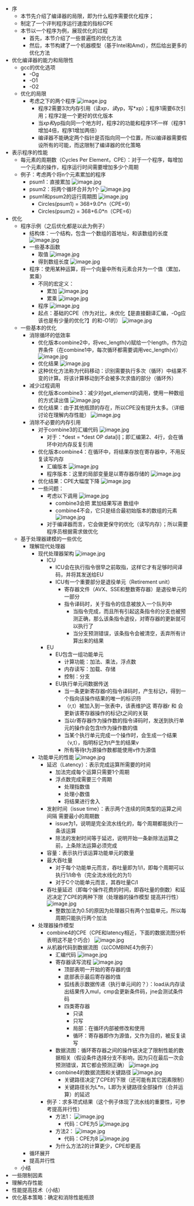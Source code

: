 - 序
    - 本节先介绍了编译器的局限，即为什么程序需要优化程序；
    - 制定了一个评判程序运行速度的指标CPE
    - 本节以一个程序为例，展现优化的过程
        - 首先，本节介绍了一些普遍性的优化方法
        - 然后，本节构建了一个机器模型（基于Intel和Amd），然后给出更多的优化方法
- 优化编译器的能力和局限性
    - gcc的优化选项
        - -Og
        - -O1
        - -O2
    - 优化的局限
        - 考虑之下的两个程序 ![image.jpg](../assets/a1ed8fc6-cbd9-4499-b0b8-cd08e440ae95-1115003.jpg)
            - 程序2需要3次内存引用（读*xp，读*yp，写*xp）；程序1需要6次引用；程序2是一个更好的优化版本
            - 当*xp和*yp指向同一个地方时，程序2的功能和程序1不一样（程序1增加4倍，程序1增加两倍）
            - 编译器不能确定两个指针是否指向同一个位置，所以编译器需要假设所有的可能，而这限制了编译器的优化策略
- 表示程序的性能
    - 每元素的周期数（Cycles Per Element，CPE）：对于一个程序，每增加一个元素的操作，程序运行时间需要增加多少个周期
    - 例子：考虑两个将n个元素累加的程序
        - psum1：直接累加 ![image.jpg](../assets/850dade5-9417-457c-ad4a-af7785fbc824-1115003.jpg)
        - psum2：将两个循环合并为1个 ![image.jpg](../assets/a5235d04-51f2-49a7-9c59-0333e06aeff4-1115003.jpg)
        - psum1和psum2的运行周期图 ![image.jpg](../assets/2b9e0bf1-84a6-41df-984f-6ea5fd37a988-1115003.jpg)
            - Circles(psum1) = 368+9.0*n（CPE=9）
            - Circles(psum2) = 368+6.0*n（CPE=6）
- 优化
    - 程序示例（之后优化都是以此为例子）
        - 结构体：一个结构，包含一个数组的首地址，和该数组的长度 ![image.jpg](../assets/b5ea30c0-c1bc-4502-b92e-191c808dfb7e-1115003.jpg)
        - 一些基本函数
            - 取值 ![image.jpg](../assets/128a9657-9ee6-44e1-979f-4b5fa12218e3-1115003.jpg)
            - 得到数组长度 ![image.jpg](../assets/a6fb3203-d9e7-4488-a48e-b068ca47e657-1115003.jpg)
        - 程序：使用某种运算，将一个向量中所有元素合并为一个值（累加，累乘）
            - 不同的宏定义：
                - 累加 ![image.jpg](../assets/abbbd6e0-c845-4f26-948a-c85d49b80ba2-1115003.jpg)
                - 累乘 ![image.jpg](../assets/83b4ded5-5e74-40c5-b7bb-7b2a66a970db-1115003.jpg)
            - 程序 ![image.jpg](../assets/32e363ce-b115-4646-92de-319bc7e3d548-1115003.jpg)
            - 起点：基础的CPE（作为对比，未优化【是直接翻译汇编，-Og应该也是有少量的优化?】的和-O1的） ![image.jpg](../assets/d2abda2c-687d-4f71-87f7-5c6d3222a89d-1115003.jpg)
    - 一些基本的优化
        - 消除循环的低效率
            - 优化版本combine2中，将vec_length(v)赋给一个length，作为边界条件（在combine1中，每次循环都需要调用vec_length(v)） ![image.jpg](../assets/abac3b1f-4158-4d5b-995a-25fd7c9f8cef-1115003.jpg)
            - 优化结果 ![image.jpg](../assets/831f47b5-de3f-41e3-a663-ddc613adcc88-1115003.jpg)
            - 这种优化方法称为代码移动：识别需要执行多次（循环）中结果不变的计算。将该计算移动到不会被多次求值的部分（循环外）
        - 减少过程调用
            - 优化版本combine3：减少对get_element的调用，使用一种数组的方式读出值 ![image.jpg](../assets/2237996a-691c-44f8-8a52-1725023881c3-1115003.jpg)
            - 优化结果：由于其他瓶颈的存在，所以CPE没有提升太多。（详细讨论在理解内存性能） ![image.jpg](../assets/7e7fab99-3495-43b4-8d4f-3b8843854132-1115003.jpg)
        - 消除不必要的内存引用
            - 对于combine3的汇编代码 ![image.jpg](../assets/ec14eab1-1919-4ab5-91ed-c00fcf4cbf8a-1115003.jpg)
                - 对于：*dest = *dest OP data[i]；即汇编第2、4行，会在循环中对内存反复引用
            - 优化版本combine4：在循环中，将结果存放在寄存器中，不用反复读写内存
                - 汇编版本 ![image.jpg](../assets/416dc5f4-aa2e-45bd-8c7a-18146b88d152-1115003.jpg)
                - 程序版本：这里的局部变量是以寄存器存储的 ![image.jpg](../assets/ac403002-6e63-47b7-946b-2314fe2a8781-1115003.jpg)
            - 优化结果：CPE大幅度下降 ![image.jpg](../assets/7883a752-678b-4425-96dc-185f0d9bce03-1115003.jpg)
            - 一些问题：
                - 考虑以下调用 ![image.jpg](../assets/c256ed99-d11f-4214-b510-52c6d8d649d1-1115003.jpg)
                    - combine3会把 累加结果写进 数组中
                    - combine4不会，它只是结合最初始版本的数组的元素 ![image.jpg](../assets/6c221ef1-e668-4288-8f7b-47be74a2b459-1115003.jpg)
                - 对于编译器而言，它会做更保守的优化（读写内存）；所以需要程序员根据需求做优化
    - 基于处理器建模的一些优化
        - 理解现代处理器
            - 现代处理器架构 ![image.jpg](../assets/c03c8725-8aa3-4190-a4c1-53160c17b2b1-1115003.jpg)
                - ICU
                    - ICU会在执行指令很早之前取指，这样它才有足够时间译码，并将其发送给EU
                    - ICU有一个重要部分是退役单元（Retirement unit）
                        - 寄存器文件（AVX、SSE和整数寄存器）是退役单元的一部分
                        - 指令译码时，关于指令的信息被放入一个队列中
                            - 当指令完成，而且所有引起这条指令的分支也被预测正确，那么该条指令退役，对寄存器的更新就可以执行了
                            - 当分支预测错误，该条指令会被清空，丢弃所有计算出来的结果
                - EU
                    - EU包含一组功能单元
                        - 计算功能：加法、乘法，浮点数
                        - 内存读写：加载、存储
                        - 控制：分支
                    - EU执行单元间数据传送
                        - 当一条更新寄存器r的指令译码时，产生标记t，得到一个指向该操作结果的唯一的标识符
                        - （r,t）被加入到一张表中，该表维护这 寄存器r 和 会更新该寄存器操作的标记t之间的关联
                        - 当以r寄存器作为操作数的指令译码时，发送到执行单元的操作会包含t作为操作数的值
                        - 当某个执行单元完成一个操作时，会生成一个结果（v,t），指明标记为t产生的结果v
                        - 所有等待t为源操作数都能使用v作为源值
            - 功能单元的性能 ![image.jpg](../assets/a61b2b83-fcb9-4937-b4fe-e0d417ee9b7c-1115003.jpg)
                - 延迟（Latency）：表示完成运算所需要的时间
                    - 加法完成每个运算只需要1个周期
                    - 浮点数完成需要三个周期
                        - 处理指数值
                        - 处理小数值
                        - 将结果进行舍入
                - 发射时间（issue time）：表示两个连续的同类型的运算之间   间隔 需要最小的周期数
                    - issue为1，说明是完全流水线化的，每个周期都能执行一条该运算
                    - 除法的发射时间等于延迟，说明开始一条新除法运算之前，上条除法运算必须完成
                - 容量：表示执行该运算功能单元的数量
                - 最大吞吐量
                    - 对于每个功能单元而言，吞吐量即为1/I，即每个周期可以执行1/I命令（完全流水线化的为1）
                    - 对于C个功能单元而言，其吞吐量C/I
                - 吞吐量延迟（即每个操作花费的时间，即吞吐量的倒数）和延迟决定了CPE的两种下限（处理器的操作模型      提高并行性） ![image.jpg](../assets/b640d684-dc3c-4150-8eac-66e8a3b20ed9-1115003.jpg)
                    - 整数加法为0.5的原因为处理器只有两个加载单元，所以每周期只能执行两个加法
            - 处理器操作模型
                - combine4的CPE（CPE和latency相近，下面的数据流图分析表明这不是个巧合） ![image.jpg](../assets/764b8275-7513-40c8-a64c-0afa76538a9c-1115003.jpg)
                - 从机器代码到数据流图（以COMBINE4为例子）
                    - 汇编代码 ![image.jpg](../assets/0cf9ba01-69a4-40e6-b93c-6b1cc4bb2310-1115003.jpg)
                    - 寄存器读写流程 ![image.jpg](../assets/d59a7b42-4d59-42be-99fa-f7b415ab168a-1115003.jpg)
                        - 顶部表明一开始的寄存器的值
                        - 底部表示最后寄存器的值
                        - 弧线表示数据传递（执行单元间的？）：load从内存读出结果传入mul，cmp会更新条件码，jne会测试条件码
                        - 四类寄存器
                            - 只读
                            - 只写
                            - 局部：在循环内部被修改和使用
                            - 循环：寄存器即作为源值，又作为目的，被反复读写
                    - 数据流图：循环寄存器之间的操作链决定了限制性能的数据相关（假设条件选择分支不影响，因为只在最后一次会预测错误，其它都会预测正确） ![image.jpg](../assets/fc607974-52fd-487d-8fae-d3b970ec7938-1115003.jpg)
                    - combine4的数据流图和关键路径 ![image.jpg](../assets/d8b524a2-f1d9-40e1-b2cd-4fb75d8fd4c1-1115003.jpg)
                        - 关键路径决定了CPE的下限（还可能有其它因素限制）
                        - 关键路径长为L*n，L即为关键路径全部操作（合并运算）的延迟
                - 例子：求多项式结果（这个例子体现了流水线的重要性，可参考提高并行性）
                    - 方法1： ![image.jpg](../assets/e9be7120-7ec0-4d39-963f-d90c28835520-1115003.jpg)
                        - 代码：CPE为5 ![image.jpg](../assets/ea1f0173-250a-4adc-a4f8-d20446a548cd-1115003.jpg)
                    - 方法2： ![image.jpg](../assets/b5e41bda-3d20-432a-aee2-780965eb9f66-1115003.jpg)
                        - 代码：CPE为8 ![image.jpg](../assets/66e2dfcc-a045-4568-80b0-69cccddd36c5-1115003.jpg)
                    - 为什么方法2的计算更少，CPE却更高
        - 循环展开
        - 提高并行性
    - 小结
- 一些限制因素
- 理解内存性能
- 性能提高技术（小结）
- 优化基本策略：确定和消除性能瓶颈

